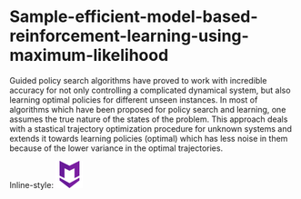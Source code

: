 # Sample-efficient-model-based-reinforcement-learning-using-maximum-likelihood
Guided policy search algorithms have proved to work with incredible accuracy for not only controlling a complicated dynamical system, but also learning optimal policies for different unseen instances. In most of algorithms which have been proposed for policy search and learning, one assumes the true nature of the states of the problem. This approach deals with a stastical trajectory optimization procedure for unknown systems and extends it towards learning policies (optimal) which has less noise in them because of the lower variance in the optimal trajectories. 


Inline-style: 
![alt text](https://github.com/adam-p/markdown-here/raw/master/src/common/images/icon48.png "Logo Title Text 1")
